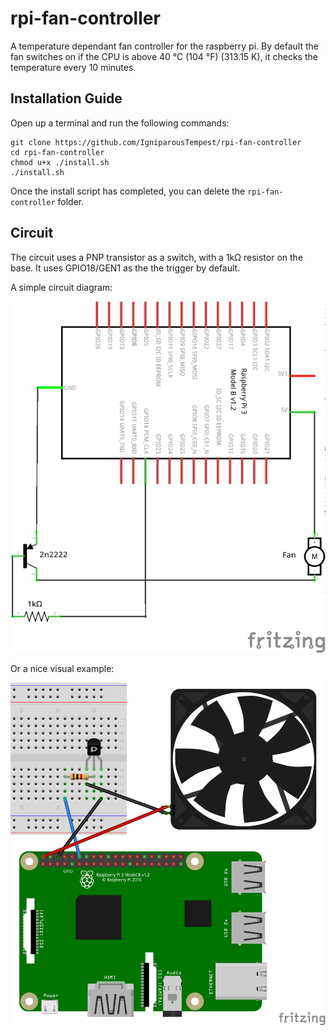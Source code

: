 # rpi-fan-controller
A temperature dependant fan controller for the raspberry pi. By default the fan switches on if the CPU is above 40 °C (104 °F) (313.15 K), it checks the temperature every 10 minutes.

## Installation Guide

Open up a terminal and run the following commands:

    git clone https://github.com/IgniparousTempest/rpi-fan-controller
    cd rpi-fan-controller
    chmod u+x ./install.sh
    ./install.sh
    
Once the install script has completed, you can delete the `rpi-fan-controller` folder.

## Circuit

The circuit uses a PNP transistor as a switch, with a 1kΩ resistor on the base. It uses GPIO18/GEN1 as the the trigger by default.

A simple circuit diagram:

![circuit diagram](.images/diagram.png)

Or a nice visual example:

![fritzing image](.images/Fritzing.png)